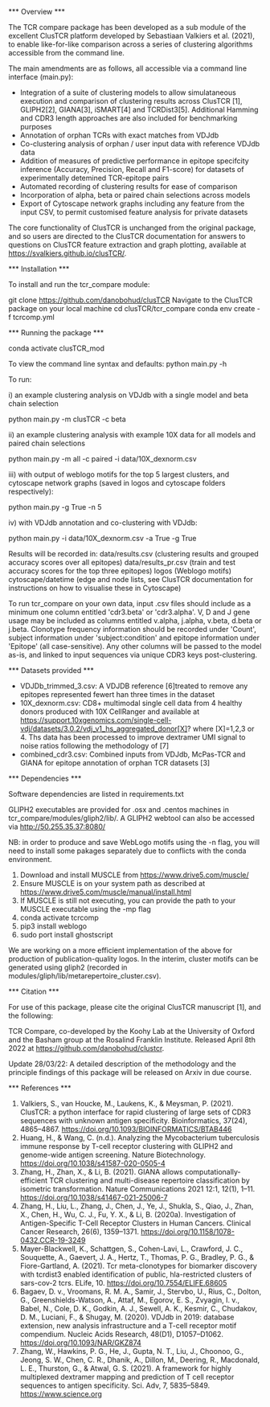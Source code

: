 *** Overview *** 

The TCR compare package has been developed as a sub module of the excellent ClusTCR platform developed by Sebastiaan Valkiers et al. (2021), to enable like-for-like comparison across a series of clustering algorithms accessible from the command line. 

The main amendments are as follows, all accessible via a command line interface (main.py):
- Integration of a suite of clustering models to allow simulataneous execution and comparison of clustering results across ClusTCR [1], GLIPH2[2], GIANA[3], iSMART[4] and TCRDist3[5]. Additional Hamming and CDR3 length approaches are also included for benchmarking purposes
- Annotation of orphan TCRs with exact matches from VDJdb
- Co-clustering analysis of orphan / user input data with reference VDJdb data
- Addition of measures of predictive performance in epitope specifcity inference  (Accuracy, Precision, Recall and F1-score) for datasets of experimentally detemined TCR-epitope pairs
- Automated recording of clustering results for ease of comparison
- Incorporation of alpha, beta or paired chain selections across models
- Export of Cytoscape network graphs including any feature from the input CSV, to permit customised feature analysis for private datasets

The core functionality of ClusTCR is unchanged from the original package, and so users are directed to the ClusTCR documentation for answers to questions on ClusTCR feature extraction and graph plotting, available at https://svalkiers.github.io/clusTCR/.

*** Installation ***

To install and run the tcr_compare module:

git clone https://github.com/danobohud/clusTCR
Navigate to the ClusTCR package on your local machine
cd clusTCR/tcr_compare
conda env create -f tcrcomp.yml

*** Running the package ***

conda activate clusTCR_mod

To view the command line syntax and defaults:
python main.py -h

To run:

i) an example clustering analysis on VDJdb with a single model and beta chain selection

python main.py -m clusTCR -c beta

ii) an example clustering analysis with example 10X data for all models and paired chain selections

python main.py -m all -c paired -i data/10X_dexnorm.csv

iii) with output of weblogo motifs for the top 5 largest clusters, and cytoscape network graphs (saved in logos and cytoscape folders respectively):

python main.py -g True -n 5

iv) with VDJdb annotation and co-clustering with VDJdb:

python main.py -i data/10X_dexnorm.csv -a True -g True

Results will be recorded in:
data/results.csv (clustering results and grouped accuracy scores over all epitopes) data/results_pr.csv (train and test accuracy scores for the top three epitopes)
logos (Weblogo motifs)
cytoscape/datetime (edge and node lists, see ClusTCR documentation for instructions on how to visualise these in Cytoscape)

To run tcr_compare on your own data, input .csv files should include as a minimum one column entitled 'cdr3.beta' or 'cdr3.alpha'. V, D and J gene usage may be included as columns entitled v.alpha, j.alpha, v.beta, d.beta or j.beta. Clonotype frequency information should be recorded under 'Count', subject information under 'subject:condition' and epitope information under 'Epitope' (all case-sensitive). Any other columns will be passed to the model as-is, and linked to input sequences via unique CDR3 keys post-clustering. 

*** Datasets provided ***

- VDJDb_trimmed_3.csv: A VDJDB reference [6]treated to remove any epitopes represented fewert han three times in the dataset
- 10X_dexnorm.csv: CD8+ multimodal single cell data from 4 healthy donors produced with 10X CellRanger and available at https://support.10xgenomics.com/single-cell-vdj/datasets/3.0.2/vdj_v1_hs_aggregated_donor[X]? where [X]=1,2,3 or 4. Ths data has been processed to improve dextramer UMI signal to noise ratios following the methodology of [7]
- combined_cdr3.csv: Combined inputs from VDJdb, McPas-TCR and GIANA for epitope annotation of orphan TCR datasets [3]

*** Dependencies ***

Software dependencies are listed in requirements.txt

GLIPH2 executables are provided for .osx and .centos machines in tcr_compare/modules/gliph2/lib/. A GLIPH2 webtool can also be accessed via http://50.255.35.37:8080/

NB: in order to produce and save WebLogo motifs using the -n flag, you will need to install some pakages separately due to conflicts with the conda environment. 
1. Download and install MUSCLE from https://www.drive5.com/muscle/
2. Ensure MUSCLE is on your system path as described at https://www.drive5.com/muscle/manual/install.html 
3. If MUSCLE is still not executing, you can provide the path to your MUSCLE executable using the -mp flag
4. conda activate tcrcomp
5. pip3 install weblogo
6. sudo port install ghostscript

We are working on a more efficient implementation of the above for production of publication-quality logos. In the interim, cluster motifs can be generated using gliph2 (recorded in modules/gliph/lib/metarepertoire_cluster.csv).

*** Citation ***

For use of this package, please cite the original ClusTCR manuscript [1], and the following:

TCR Compare, co-developed by the Koohy Lab at the University of Oxford and the Basham group at the Rosalind Franklin Institute. Released April 8th 2022 at https://github.com/danobohud/clustcr.

Update 28/03/22: A detailed description of the methodology and the principle findings of this package will be released on Arxiv in due course.

*** References ***

1. Valkiers, S., van Houcke, M., Laukens, K., & Meysman, P. (2021). ClusTCR: a python interface for rapid clustering of large sets of CDR3 sequences with unknown antigen specificity. Bioinformatics, 37(24), 4865–4867. https://doi.org/10.1093/BIOINFORMATICS/BTAB446
2. Huang, H., & Wang, C. (n.d.). Analyzing the Mycobacterium tuberculosis immune response by T-cell receptor clustering with GLIPH2 and genome-wide antigen screening. Nature Biotechnology. https://doi.org/10.1038/s41587-020-0505-4
3. Zhang, H., Zhan, X., & Li, B. (2021). GIANA allows computationally-efficient TCR clustering and multi-disease repertoire classification by isometric transformation. Nature Communications 2021 12:1, 12(1), 1–11. https://doi.org/10.1038/s41467-021-25006-7 
4. Zhang, H., Liu, L., Zhang, J., Chen, J., Ye, J., Shukla, S., Qiao, J., Zhan, X., Chen, H., Wu, C. J., Fu, Y. X., & Li, B. (2020a). Investigation of Antigen-Specific T-Cell Receptor Clusters in Human Cancers. Clinical Cancer Research, 26(6), 1359–1371. https://doi.org/10.1158/1078-0432.CCR-19-3249
5. Mayer-Blackwell, K., Schattgen, S., Cohen-Lavi, L., Crawford, J. C., Souquette, A., Gaevert, J. A., Hertz, T., Thomas, P. G., Bradley, P. G., & Fiore-Gartland, A. (2021). Tcr meta-clonotypes for biomarker discovery with tcrdist3 enabled identification of public, hla-restricted clusters of sars-cov-2 tcrs. ELife, 10. https://doi.org/10.7554/ELIFE.68605
6. Bagaev, D. v., Vroomans, R. M. A., Samir, J., Stervbo, U., Rius, C., Dolton, G., Greenshields-Watson, A., Attaf, M., Egorov, E. S., Zvyagin, I. v., Babel, N., Cole, D. K., Godkin, A. J., Sewell, A. K., Kesmir, C., Chudakov, D. M., Luciani, F., & Shugay, M. (2020). VDJdb in 2019: database extension, new analysis infrastructure and a T-cell receptor motif compendium. Nucleic Acids Research, 48(D1), D1057–D1062. https://doi.org/10.1093/NAR/GKZ874
7. Zhang, W., Hawkins, P. G., He, J., Gupta, N. T., Liu, J., Choonoo, G., Jeong, S. W., Chen, C. R., Dhanik, A., Dillon, M., Deering, R., Macdonald, L. E., Thurston, G., & Atwal, G. S. (2021). A framework for highly multiplexed dextramer mapping and prediction of T cell receptor sequences to antigen specificity. Sci. Adv, 7, 5835–5849. https://www.science.org  